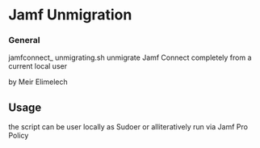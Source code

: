 # Jamf Unmigration

### General

jamfconnect_ unmigrating.sh unmigrate Jamf Connect completely from a current local user

by Meir Elimelech

## Usage

the script can be user locally as Sudoer or alliteratively run via Jamf Pro Policy
